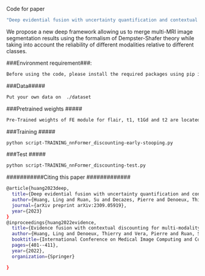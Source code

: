 Code for paper 
```bash
"Deep evidential fusion with uncertainty quantification and contextual discounting for multimodal medical image segmentation"
```

We propose a new deep framework allowing us to merge multi-MRI image segmentation results using the formalism of Dempster-Shafer theory while taking into account the reliability of different modalities relative to different classes.

###Environment requirement###:
```bash
Before using the code, please install the required packages using pip install -r requirements.txt
```

###Data#####
```bash
Put your own data on  ./dataset
```

###Pretrained weights #####
```bash
Pre-Trained weights of FE module for flair, t1, t1Gd and t2 are located in ./Pretrained_model.
```

###Training #####
```bash
python script-TRAINING_nnFormer_discounting-early-stooping.py
```

###Test #####
```bash
python script-TRAINING_nnFormer_discounting-test.py
```

###########Citing this paper #############
```bash
@article{huang2023deep,
  title={Deep evidential fusion with uncertainty quantification and contextual discounting for multimodal medical image segmentation},
  author={Huang, Ling and Ruan, Su and Decazes, Pierre and Denoeux, Thierry},
  journal={arXiv preprint arXiv:2309.05919},
  year={2023}
}
@inproceedings{huang2022evidence,
  title={Evidence fusion with contextual discounting for multi-modality medical image segmentation},
  author={Huang, Ling and Denoeux, Thierry and Vera, Pierre and Ruan, Su},
  booktitle={International Conference on Medical Image Computing and Computer-Assisted Intervention},
  pages={401--411},
  year={2022},
  organization={Springer}

}
```

